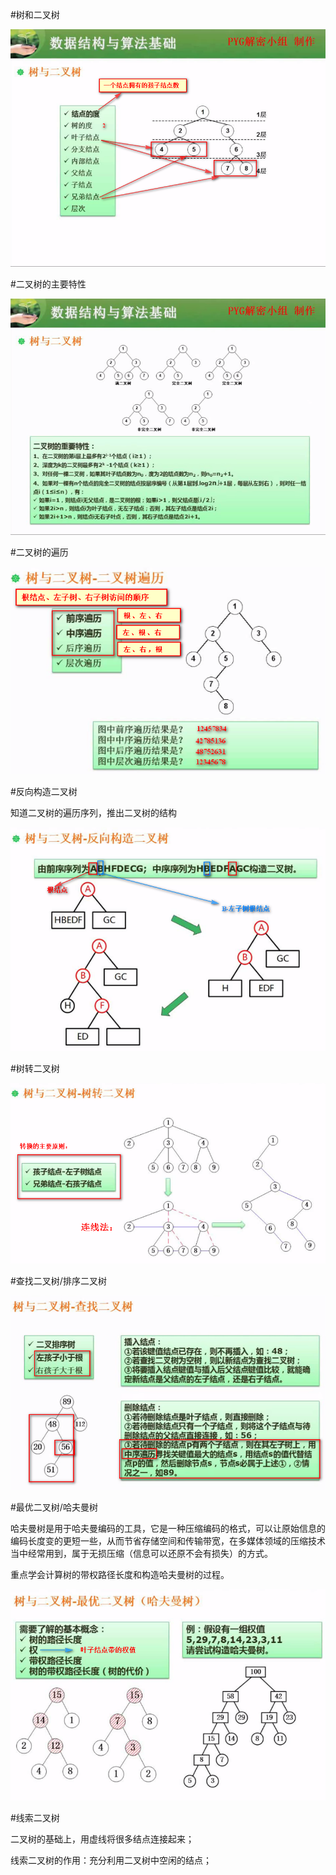 #树和二叉树

![](/imgs/1.7.7-1树与二叉树.png)

#二叉树的主要特性

![](/imgs/1.7.7-2二叉树.png)

#二叉树的遍历

![](/imgs/1.7.7-3二叉树的遍历.png)

#反向构造二叉树

知道二叉树的遍历序列，推出二叉树的结构

![](/imgs/1.7.7-4反向构造二叉树.png)

#树转二叉树

![](/imgs/1.7.7-5树转二叉树.png)

#查找二叉树/排序二叉树

![](/imgs/1.7.7-6排序二叉树.png)

#最优二叉树/哈夫曼树

哈夫曼树是用于哈夫曼编码的工具，它是一种压缩编码的格式，可以让原始信息的编码长度变的更短一些，从而节省存储空间和传输带宽，在多媒体领域的压缩技术当中经常用到，属于无损压缩（信息可以还原不会有损失）的方式。

重点学会计算树的带权路径长度和构造哈夫曼树的过程。

![](/imgs/1.7.7-7最优二叉树.png)

#线索二叉树

二叉树的基础上，用虚线将很多结点连接起来；

线索二叉树的作用：充分利用二叉树中空闲的结点；
